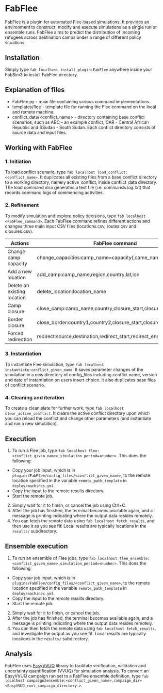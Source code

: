 # FabFlee
FabFlee is a plugin for automated [Flee](https://github.com/djgroen/flee-release)-based simulations. It provides an environment to construct, modify and execute simulations as a single run or ensemble runs. FabFlee aims to predict the distribution of incoming refugees across destination camps under a range of different policy situations.

## Installation
Simply type `fab localhost install_plugin:FabFlee` anywhere inside your FabSim3 to install FabFlee directory.

## Explanation of files
* FabFlee.py - main file containing various command implementations.
* templates/flee - template file for running the Flee command on the local and remote machine.
* conflict_data/<conflict_name> - directory containing base conflict scenarios, such as ABC - an example conflict, CAR - Central African Republic and SSudan - South Sudan. Each conflict directory consists of source data and input files.

## Working with FabFlee 
### 1. Initiation
To load conflict scenario, type `fab localhost load_conflict:<conflict_name>`. It duplicates all existing files from a base conflict directory to a working directory, namely active_conflict, inside conflict_data directory. The load command also generates a text file (i.e. commands.log.txt) that records command logs of commencing activities.

### 2. Refinement
To modify simulation and explore policy decisions, type `fab localhost <FabFlee_command>`. Each FabFlee command refines different actions and changes three main input CSV files (locations.csv, routes.csv and closures.csv).

|Actions                     |FabFlee command                                            |
|----------------------------|-----------------------------------------------------------|
|Change camp capacity        |change_capacities:camp_name=capacity(,came_name2=capacity2)|
|Add a new location          |add_camp:camp_name,region,country,lat,lon                  |
|Delete an existing location |delete_location:location_name                              |
|Camp closure                |close_camp:camp_name,country,closure_start,closure_end     |
|Border closure              |close_border:country1,country2,closure_start,closure_end   |
|Forced redirection          |redirect:source,destination,redirect_start,redirect_end    |
    
### 3. Instantiation
To instantiate Flee simulation, type `fab localhost instantiate:conflict_given_name`. It saves parameter changes of the simulation in a new directory of config_files including conflict name, version and date of instantiation on users insert choice. It also duplicates base files of conflict scenario. 

### 4. Cleaning and iteration
To create a clean slate for further work, type `fab localhost clear_active_conflict`. It clears the active conflict directory upon which you can reload the conflict and change other parameters (and instantiate and run a new simulation).


## Execution
1. To run a Flee job, type `fab localhost flee:<conflict_given_name>,simulation_period=<number>`. 
This does the following:
  - Copy your job input, which is in `plugins/FabFlee/config_files/<conflict_given_name>`, to the remote location specified in the variable `remote_path_template` in `deploy/machines.yml`.
  - Copy the input to the remote results directory.
  - Start the remote job.
2. Simply wait for it to finish, or cancel the job using Ctrl+C.
3. After the job has finished, the terminal becomes available again, and a message is printing indicating where the output data resides remotely.
4. You can fetch the remote data using `fab localhost fetch_results`, and then use it as you see fit! Local results are typically locations in the `results/` subdirectory.

## Ensemble execution
1. To run an ensemble of Flee jobs, type `fab localhost flee_ensemble:<conflict_given_name>,simulation_period=<number>`.
This does the following:
  - Copy your job input, which is in `plugins/FabFlee/config_files/<conflict_given_name>`, to the remote location specified in the variable `remote_path_template` in `deploy/machines.yml`.
  - Copy the input to the remote results directory.
  - Start the remote job.
2. Simply wait for it to finish, or cancel the job.
3. After the job has finished, the terminal becomes available again, and a message is printing indicating where the output data resides remotely.
4. You can then fetch the remote data using `fab localhost fetch_results`, and investigate the output as you see fit. Local results are typically locations in the `results/` subdirectory.

## Analysis
FabFlee uses [EasyVVUQ](https://github.com/UCL-CCS/EasyVVUQ) library to facilitate verification, validation and uncertainty quantification (VVUQ) for simulation analysis. To convert an EasyVVUQ campaign run set to a FabFlee ensemble definition, type 
`fab localhost campaign2ensemble:<conflict_given_name>,campaign_dir=<EasyVVUQ_root_campaign_directory.>`.
